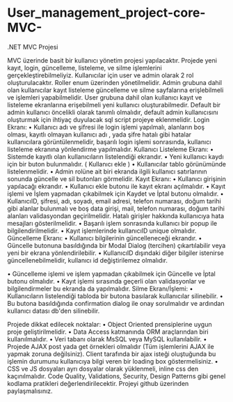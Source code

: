 # User_management_project-core-MVC-

.NET MVC Projesi

MVC üzerinde basit bir kullanıcı
yönetim projesi yapılacaktır.
Projede yeni kayıt, login, güncelleme, listeleme, ve silme işlemlerini gerçekleştirebilmeliyiz.
Kullanıcılar için user ve admin olarak 2 rol oluşturulacaktır. Roller enum üzerinden
yönetilmelidir.
Admin grubuna dahil olan kullanıcılar kayıt listeleme güncelleme ve silme sayfalarına
erişlebilmeli ve işlemleri yapabilmelidir.
User grubuna dahil olan kullanıcı kayıt ve listeleme ekranlarına erişebilmeli yeni kullanıcı
oluşturabilmedir.
Default bir admin kullanıcı öncelikli olarak tanımlı olmalıdır, default admin kullanıcısını
oluşturmak için ihtiyaç duyulacak sql script projeye eklenmelidir.
Login Ekranı:
• Kullanıcı adı ve şifresi ile login işlemi yapılmalı, alanların boş olması, kayıtlı olmayan
kullanıcı adı , yada şifre hatalı gibi hatalar kullanıcılara görüntülenmelidir, başarılı
login işlemi sonrasında, kullanıcı listeleme ekranına yönlendirme yapılmalıdır.
Kullanıcı Listeleme Ekranı:
• Sistemde kayıtlı olan kullanıcıların listelendiği ekrandır.
• Yeni kullanıcı kaydı için bir buton bulunmalıdır. ( Kullanıcı ekle )
• Kullanıcılar tablo görünümünde listelenmelidir.
• Admin rolüne ait biri ekranda ilgili kullanıcı satırlarının sonunda güncelle ve sil
butonları görmelidir.
Kayıt Ekranı:
• Kullanıcı girişinin yapılacağı ekrandır.
• Kullanıcı ekle butonu ile kayıt ekranı açılmalıdır.
• Kayıt işlemi ve İşlem yapmadan çıkabilmek için Kaydet ve İptal butonu olmalıdır.
• KullanıcıID, şifresi, adı, soyadı, email adresi, telefon numarası, doğum tarihi gibi
alanlar bulunmalı ve boş data girişi, mail, telefon numarası, doğum tarihi alanları
validasyondan geçirilmelidir. Hatalı girişler hakkında kullanıcıya hata mesajları
gösterilmelidir.
• Başarılı işlem sonrasında kullanıcı bir popup ile bilgilendirilmelidir.
• Kayıt işlemlerinde kullanıcıID unique olmalıdır.
Güncelleme Ekranı:
• Kullanıcı bilgilerinin güncelleneceği ekrandır.
• Güncelle butonuna basıldığında bir Modal Dialog (tercihen) çıkartılabilir veya yeni bir
ekrana yönlendirilebilir.
• KullanıcıID dışındaki diğer bilgiler istenirse güncellenebilmelidir, kullanıcı id
değiştirilemez olmalıdır.

• Güncelleme işlemi ve işlem yapmadan çıkabilmek için Güncelle ve İptal butonu
olmalıdır.
• Kayıt işlemi sırasında geçerli olan validasyonlar ve bilgilendirmeler bu ekranda da
yapılmalıdır.
Silme Ekranı/İşlemi:
• Kullanıcıların listelendiği tabloda bir butona basılarak kullanıcılar silinebilir.
• Bu butona basıldığında confirmation dialog ile onay sorulmalıdır ve ardından
kullanıcı datası db'den silinebilir.

Projede dikkat edilecek noktalar:
• Object Oriented prensiplerine uygun proje geliştirilmelidir.
• Data Access katmanında ORM araçlarından biri kullanılmalıdır.
• Veri tabanı olarak MsSQL veya MySQL kullanılabilir.
• Projede AJAX post yada get örnekleri olmalıdır (Tüm işlemlerini AJAX ile
yapmak zoruna değilsiniz). Client tarafında bir ajax isteği oluştuğunda bu işlemin
durumunu kullanıcıya bilgi veren bir loading box göstermelisiniz.
• CSS ve JS dosyaları ayrı dosyalar olarak yüklenmeli, inline css den kaçınılmalıdır.
Code Quality, Validations, Security, Design Patterns gibi genel kodlama pratikleri
değerlendirilecektir. Projeyi github üzerinden paylaşmalısınız.
